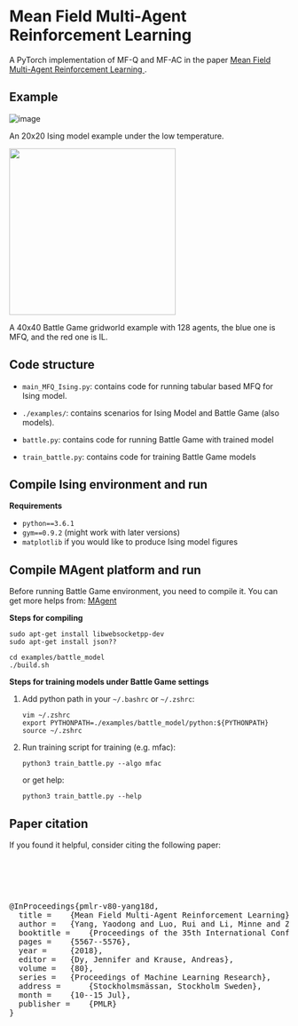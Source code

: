 # Mean Field Multi-Agent Reinforcement Learning 

A PyTorch implementation of MF-Q and MF-AC in the paper [Mean Field Multi-Agent Reinforcement Learning ](https://arxiv.org/pdf/1802.05438.pdf).

## Example

![image](https://github.com/mlii/mfrl/blob/master/resources/line.gif)
 
 An 20x20 Ising model example under the low temperature.

<img src="https://github.com/mlii/mfrl/blob/master/resources/battle.gif" width='300' height='300'/>

 A 40x40 Battle Game gridworld example with 128 agents, the blue one is MFQ, and the red one is IL.
 
## Code structure

- `main_MFQ_Ising.py`: contains code for running tabular based MFQ for Ising model.

- `./examples/`: contains scenarios for Ising Model and Battle Game (also models).

- `battle.py`: contains code for running Battle Game with trained model

- `train_battle.py`: contains code for training Battle Game models

## Compile Ising environment and run

**Requirements**
- `python==3.6.1`
- `gym==0.9.2` (might work with later versions)
- `matplotlib` if you would like to produce Ising model figures

## Compile MAgent platform and run

Before running Battle Game environment, you need to compile it. You can get more helps from: [MAgent](https://github.com/geek-ai/MAgent)

**Steps for compiling**

```shell
sudo apt-get install libwebsocketpp-dev
sudo apt-get install json??

cd examples/battle_model
./build.sh
```

**Steps for training models under Battle Game settings**

1. Add python path in your `~/.bashrc` or `~/.zshrc`:

    ```shell
    vim ~/.zshrc
    export PYTHONPATH=./examples/battle_model/python:${PYTHONPATH}
    source ~/.zshrc
    ```

2. Run training script for training (e.g. mfac):

    ```shell
    python3 train_battle.py --algo mfac
    ```

    or get help:

    ```shell
    python3 train_battle.py --help
    ```


## Paper citation

If you found it helpful, consider citing the following paper:

<pre>





@InProceedings{pmlr-v80-yang18d,
  title = 	 {Mean Field Multi-Agent Reinforcement Learning},
  author = 	 {Yang, Yaodong and Luo, Rui and Li, Minne and Zhou, Ming and Zhang, Weinan and Wang, Jun},
  booktitle = 	 {Proceedings of the 35th International Conference on Machine Learning},
  pages = 	 {5567--5576},
  year = 	 {2018},
  editor = 	 {Dy, Jennifer and Krause, Andreas},
  volume = 	 {80},
  series = 	 {Proceedings of Machine Learning Research},
  address = 	 {Stockholmsmässan, Stockholm Sweden},
  month = 	 {10--15 Jul},
  publisher = 	 {PMLR}
}
</pre>
